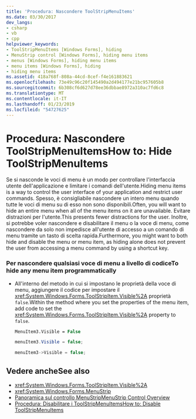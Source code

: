```yaml
---
title: 'Procedura: Nascondere ToolStripMenuItems'
ms.date: 03/30/2017
dev_langs:
- csharp
- vb
- cpp
helpviewer_keywords:
- ToolStripMenuItems [Windows Forms], hiding
- MenuStrip control [Windows Forms], hiding menu items
- menus [Windows Forms], hiding menu items
- menu items [Windows Forms], hiding
- hiding menu items
ms.assetid: 418a768f-808a-44cd-8cef-f4e161883621
ms.openlocfilehash: 73e49c96c20f145490a2d494177e21bc957605b8
ms.sourcegitcommit: 6b308cf6d627d78ee36dbbae8972a310ac7fd6c8
ms.translationtype: MT
ms.contentlocale: it-IT
ms.lasthandoff: 01/23/2019
ms.locfileid: "54727625"
---
```

# <a name="how-to-hide-toolstripmenuitems"></a><span data-ttu-id="6a843-102">Procedura: Nascondere ToolStripMenuItems</span><span class="sxs-lookup"><span data-stu-id="6a843-102">How to: Hide ToolStripMenuItems</span></span>
<span data-ttu-id="6a843-103">Se si nasconde le voci di menu è un modo per controllare l'interfaccia utente dell'applicazione e limitare i comandi dell'utente.</span><span class="sxs-lookup"><span data-stu-id="6a843-103">Hiding menu items is a way to control the user interface of your application and restrict user commands.</span></span> <span data-ttu-id="6a843-104">Spesso, è consigliabile nascondere un intero menu quando tutte le voci di menu su di esso non sono disponibili.</span><span class="sxs-lookup"><span data-stu-id="6a843-104">Often, you will want to hide an entire menu when all of the menu items on it are unavailable.</span></span> <span data-ttu-id="6a843-105">Evitare distrazioni per l'utente.</span><span class="sxs-lookup"><span data-stu-id="6a843-105">This presents fewer distractions for the user.</span></span> <span data-ttu-id="6a843-106">Inoltre, si potrebbe voler nascondere e disabilitare il menu o la voce di menu, come nascondere da solo non impedisce all'utente di accesso a un comando di menu tramite un tasto di scelta rapida.</span><span class="sxs-lookup"><span data-stu-id="6a843-106">Furthermore, you might want to both hide and disable the menu or menu item, as hiding alone does not prevent the user from accessing a menu command by using a shortcut key.</span></span>  
  
### <a name="to-hide-any-menu-item-programmatically"></a><span data-ttu-id="6a843-107">Per nascondere qualsiasi voce di menu a livello di codice</span><span class="sxs-lookup"><span data-stu-id="6a843-107">To hide any menu item programmatically</span></span>  
  
-   <span data-ttu-id="6a843-108">All'interno del metodo in cui si impostano le proprietà della voce di menu, aggiungere il codice per impostare il <xref:System.Windows.Forms.ToolStripItem.Visible%2A> proprietà `false`.</span><span class="sxs-lookup"><span data-stu-id="6a843-108">Within the method where you set the properties of the menu item, add code to set the <xref:System.Windows.Forms.ToolStripItem.Visible%2A> property to `false`.</span></span>  
  
    ```vb  
    MenuItem3.Visible = False  
    ```  
  
    ```csharp  
    menuItem3.Visible = false;  
    ```  
  
    ```cpp  
    menuItem3->Visible = false;  
    ```  
  
## <a name="see-also"></a><span data-ttu-id="6a843-109">Vedere anche</span><span class="sxs-lookup"><span data-stu-id="6a843-109">See also</span></span>
- <xref:System.Windows.Forms.ToolStripItem.Visible%2A>
- <xref:System.Windows.Forms.MenuStrip>
- [<span data-ttu-id="6a843-110">Panoramica sul controllo MenuStrip</span><span class="sxs-lookup"><span data-stu-id="6a843-110">MenuStrip Control Overview</span></span>](../../../../docs/framework/winforms/controls/menustrip-control-overview-windows-forms.md)
- [<span data-ttu-id="6a843-111">Procedura: Disabilitare i ToolStripMenuItems</span><span class="sxs-lookup"><span data-stu-id="6a843-111">How to: Disable ToolStripMenuItems</span></span>](../../../../docs/framework/winforms/controls/how-to-disable-toolstripmenuitems.md)
